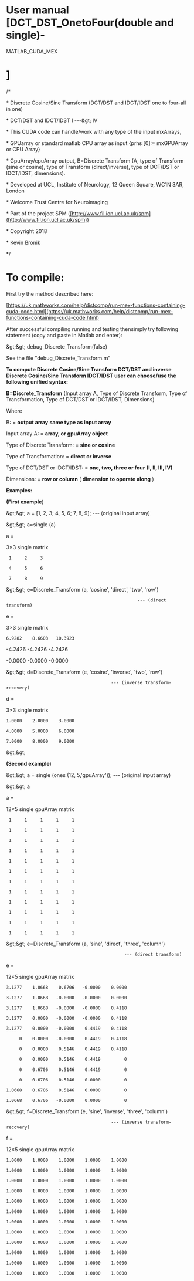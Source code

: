 # User manual [DCT\_DST\_OnetoFour(double and single)-
MATLAB\_CUDA\_MEX
# ]

/\*

 \* Discrete Cosine/Sine Transform (DCT/DST and IDCT/IDST one to four-all in one)

 \* DCT/DST and IDCT/IDST I ---\&gt; IV

 \* This CUDA code can handle/work with any type of the input mxArrays,

 \* GPUarray or standard matlab CPU array as input {prhs [0]:= mxGPUArray or CPU Array}

 \* GpuArray/cpuArray output, B=Discrete Transform (A, type of Transform (sine or cosine), type of Transform (direct/inverse), type of DCT/DST or IDCT/IDST, dimensions).

 \* Developed at UCL, Institute of Neurology, 12 Queen Square, WC1N 3AR, London

 \* Welcome Trust Centre for Neuroimaging

 \* Part of the project SPM ([http://www.fil.ion.ucl.ac.uk/spm](http://www.fil.ion.ucl.ac.uk/spm))

 \* Copyright 2018

 \* Kevin Bronik

 \*/

# To compile:

First try the method described here:

[https://uk.mathworks.com/help/distcomp/run-mex-functions-containing-cuda-code.html](https://uk.mathworks.com/help/distcomp/run-mex-functions-containing-cuda-code.html)

After successful compiling running and testing thensimply try following statement (copy and paste in Matlab and enter):

\&gt;\&gt; debug\_Discrete\_Transform(false)

See the file &quot;debug\_Discrete\_Transform.m&quot;

**To compute Discrete Cosine/Sine Transform DCT/DST and inverse Discrete Cosine/Sine Transform IDCT/IDST user can choose/use the following unified syntax:**

**B=Discrete\_Transform** (Input array A, Type of Discrete Transform, Type of Transformation, Type of DCT/DST or IDCT/IDST, Dimensions)

Where

B: = **output array**  **same type as input array**

Input array A: = **array, or gpuArray object**

Type of Discrete Transform: = **sine or cosine**

Type of Transformation: = **direct or inverse**

Type of DCT/DST or IDCT/IDST: = **one, two, three or four**      **(I, II, III, IV)**

Dimensions: = **row or column**           ( **dimension to operate along** )

**Examples:**

**(First example**)

\&gt;\&gt; a = [1, 2, 3; 4, 5, 6; 7, 8, 9];    --- (original input array)

\&gt;\&gt; a=single (a)

a =

  3×3 single matrix

     1     2     3

     4     5     6

     7     8     9

\&gt;\&gt; e=Discrete\_Transform (a, &#39;cosine&#39;, &#39;direct&#39;, &#39;two&#39;, &#39;row&#39;)

                                                      --- (direct transform)

e =

  3×3 single matrix

    6.9282    8.6603   10.3923

   -4.2426   -4.2426   -4.2426

   -0.0000   -0.0000   -0.0000

\&gt;\&gt; d=Discrete\_Transform (e, &#39;cosine&#39;, &#39;inverse&#39;, &#39;two&#39;, &#39;row&#39;)

                                            --- (inverse transform-recovery)

d =

  3×3 single matrix

    1.0000    2.0000    3.0000

    4.0000    5.0000    6.0000

    7.0000    8.0000    9.0000

\&gt;\&gt;

**(Second example**)

\&gt;\&gt; a = single (ones (12, 5,&#39;gpuArray&#39;)); --- (original input array)

\&gt;\&gt; a

a =

  12×5 single gpuArray matrix

     1     1     1     1     1

     1     1     1     1     1

     1     1     1     1     1

     1     1     1     1     1

     1     1     1     1     1

     1     1     1     1     1

     1     1     1     1     1

     1     1     1     1     1

     1     1     1     1     1

     1     1     1     1     1

     1     1     1     1     1

     1     1     1     1     1

\&gt;\&gt; e=Discrete\_Transform (a, &#39;sine&#39;, &#39;direct&#39;, &#39;three&#39;, &#39;column&#39;)

                                                 --- (direct transform)

e =

  12×5 single gpuArray matrix

    3.1277    1.0668    0.6706   -0.0000    0.0000

    3.1277    1.0668   -0.0000   -0.0000    0.0000

    3.1277    1.0668   -0.0000   -0.0000    0.4118

    3.1277    0.0000   -0.0000   -0.0000    0.4118

    3.1277    0.0000   -0.0000    0.4419    0.4118

         0    0.0000   -0.0000    0.4419    0.4118

         0    0.0000    0.5146    0.4419    0.4118

         0    0.0000    0.5146    0.4419         0

         0    0.6706    0.5146    0.4419         0

         0    0.6706    0.5146    0.0000         0

    1.0668    0.6706    0.5146    0.0000         0

    1.0668    0.6706   -0.0000    0.0000         0

\&gt;\&gt; f=Discrete\_Transform (e, &#39;sine&#39;, &#39;inverse&#39;, &#39;three&#39;, &#39;column&#39;)

                                            --- (inverse transform-recovery)

f =

  12×5 single gpuArray matrix

    1.0000    1.0000    1.0000    1.0000    1.0000

    1.0000    1.0000    1.0000    1.0000    1.0000

    1.0000    1.0000    1.0000    1.0000    1.0000

    1.0000    1.0000    1.0000    1.0000    1.0000

    1.0000    1.0000    1.0000    1.0000    1.0000

    1.0000    1.0000    1.0000    1.0000    1.0000

    1.0000    1.0000    1.0000    1.0000    1.0000

    1.0000    1.0000    1.0000    1.0000    1.0000

    1.0000    1.0000    1.0000    1.0000    1.0000

    1.0000    1.0000    1.0000    1.0000    1.0000

    1.0000    1.0000    1.0000    1.0000    1.0000

    1.0000    1.0000    1.0000    1.0000    1.0000

